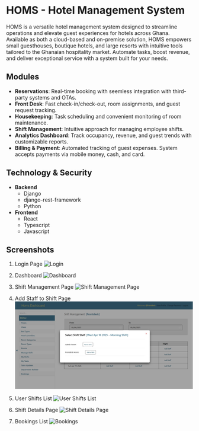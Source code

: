 # HOMS - Hotel Management System

HOMS is a versatile hotel management system designed to streamline operations and elevate guest experiences for hotels across Ghana. Available as both a cloud-based and on-premise solution, HOMS empowers small guesthouses, boutique hotels, and large resorts with intuitive tools tailored to the Ghanaian hospitality market. Automate tasks, boost revenue, and deliver exceptional service with a system built for your needs.

## Modules

- **Reservations**: Real-time booking with seemless integration with third-party systems and OTAs.
- **Front Desk**: Fast check-in/check-out, room assignments, and guest request tracking.
- **Housekeeping**: Task scheduling and convenient monitoring of room maintenance.
- **Shift Management**: Intuitive approach for managing employee shifts.
- **Analytics Dashboard**: Track occupancy, revenue, and guest trends with customizable reports.
- **Billing & Payment**: Automated tracking of guest expenses. System accepts payments via mobile money, cash, and card.

## Technology & Security

- **Backend**
  - Django
  - django-rest-framework
  - Python
- **Frontend**
  - React
  - Typescript
  - Javascript

## Screenshots

1. Login Page
   ![Login](../hms/homs_screenshots/login.jpg)

2. Dashboard
   ![Dashboard](../hms/homs_screenshots/frontdesk_dashboard.jpg)
3. Shift Management Page
   ![Shift Management Page](../hms/homs_screenshots/shift_management.jpg)
4. Add Staff to Shift Page
   ![Add Staff to Shift](https://github.com/devKOfori/koms/blob/main/homs_screenshots/add_shift_staff.jpg)
5. User Shifts List
   ![User Shifts List](../hms/homs_screenshots/my_shifts.jpg)
6. Shift Details Page
   ![Shift Details Page](../hms/homs_screenshots/shift_details.jpg)
7. Bookings List
   ![Bookings](../hms/homs_screenshots/bookings.jpg)
